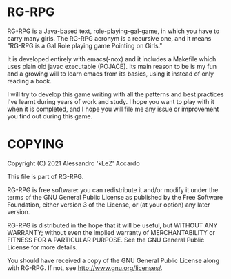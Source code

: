 RG-RPG
======

RG-RPG is a Java-based text, role-playing-gal-game, in which you have to carry many girls. The RG-RPG acronym is a recursive one,
and it means "RG-RPG is a Gal Role playing game Pointing on Girls."

It is developed entirely with emacs(-nox) and it includes a Makefile which uses plain old javac executable (POJACE). Its main
reason to be is my fun and a growing will to learn emacs from its basics, using it instead of only reading a book.

I will try to develop this game writing with all the patterns and best practices I've learnt during years of work and study. I
hope you want to play with it when it is completed, and I hope you will file me any issue or improvement you find out during this
game.


COPYING
=======

Copyright (C) 2021 Alessandro 'kLeZ' Accardo

This file is part of RG-RPG.

RG-RPG is free software: you can redistribute it and/or modify it under the terms of the GNU General Public License as published
by the Free Software Foundation, either version 3 of the License, or
(at your option) any later version.

RG-RPG is distributed in the hope that it will be useful, but WITHOUT ANY WARRANTY; without even the implied warranty of
MERCHANTABILITY or FITNESS FOR A PARTICULAR PURPOSE. See the GNU General Public License for more details.

You should have received a copy of the GNU General Public License along with RG-RPG. If not, see <http://www.gnu.org/licenses/>.
